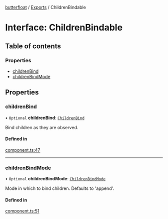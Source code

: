 [butterfloat](../README.md) / [Exports](../modules.md) / ChildrenBindable

# Interface: ChildrenBindable

## Table of contents

### Properties

- [childrenBind](ChildrenBindable.md#childrenbind)
- [childrenBindMode](ChildrenBindable.md#childrenbindmode)

## Properties

### childrenBind

• `Optional` **childrenBind**: [`ChildrenBind`](../modules.md#childrenbind)

Bind children as they are observed.

#### Defined in

[component.ts:47](https://github.com/WorldMaker/butterfloat/blob/d39706f/component.ts#L47)

___

### childrenBindMode

• `Optional` **childrenBindMode**: [`ChildrenBindMode`](../modules.md#childrenbindmode)

Mode in which to bind children. Defaults to 'append'.

#### Defined in

[component.ts:51](https://github.com/WorldMaker/butterfloat/blob/d39706f/component.ts#L51)
